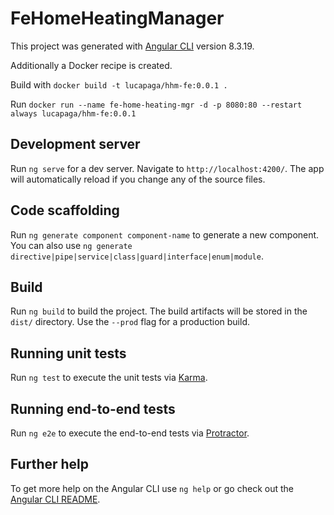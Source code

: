 # FeHomeHeatingManager

This project was generated with [Angular CLI](https://github.com/angular/angular-cli) version 8.3.19.

Additionally a Docker recipe is created.

Build with
`docker build -t lucapaga/hhm-fe:0.0.1 .`

Run
`docker run --name fe-home-heating-mgr -d -p 8080:80 --restart always lucapaga/hhm-fe:0.0.1`

## Development server

Run `ng serve` for a dev server. Navigate to `http://localhost:4200/`. The app will automatically reload if you change any of the source files.

## Code scaffolding

Run `ng generate component component-name` to generate a new component. You can also use `ng generate directive|pipe|service|class|guard|interface|enum|module`.

## Build

Run `ng build` to build the project. The build artifacts will be stored in the `dist/` directory. Use the `--prod` flag for a production build.

## Running unit tests

Run `ng test` to execute the unit tests via [Karma](https://karma-runner.github.io).

## Running end-to-end tests

Run `ng e2e` to execute the end-to-end tests via [Protractor](http://www.protractortest.org/).

## Further help

To get more help on the Angular CLI use `ng help` or go check out the [Angular CLI README](https://github.com/angular/angular-cli/blob/master/README.md).
